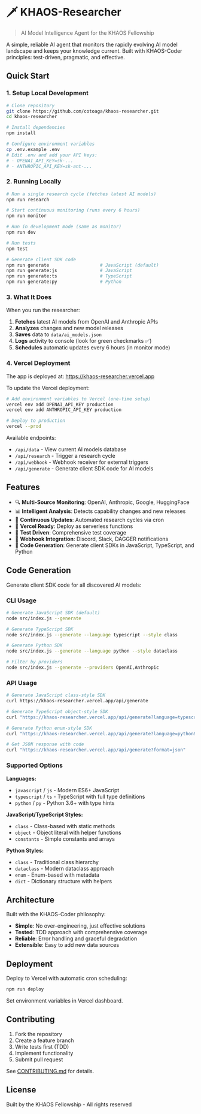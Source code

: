 # 🗡️ KHAOS-Researcher

> AI Model Intelligence Agent for the KHAOS Fellowship

A simple, reliable AI agent that monitors the rapidly evolving AI model landscape and keeps your knowledge current. Built with KHAOS-Coder principles: test-driven, pragmatic, and effective.

## Quick Start

### 1. Setup Local Development

```bash
# Clone repository
git clone https://github.com/cotoaga/khaos-researcher.git
cd khaos-researcher

# Install dependencies
npm install

# Configure environment variables
cp .env.example .env
# Edit .env and add your API keys:
# - OPENAI_API_KEY=sk-...
# - ANTHROPIC_API_KEY=sk-ant-...
```

### 2. Running Locally

```bash
# Run a single research cycle (fetches latest AI models)
npm run research

# Start continuous monitoring (runs every 6 hours)
npm run monitor

# Run in development mode (same as monitor)
npm run dev

# Run tests
npm test

# Generate client SDK code
npm run generate                   # JavaScript (default)
npm run generate:js                # JavaScript
npm run generate:ts                # TypeScript
npm run generate:py                # Python
```

### 3. What It Does

When you run the researcher:
1. **Fetches** latest AI models from OpenAI and Anthropic APIs
2. **Analyzes** changes and new model releases
3. **Saves** data to `data/ai_models.json`
4. **Logs** activity to console (look for green checkmarks ✅)
5. **Schedules** automatic updates every 6 hours (in monitor mode)

### 4. Vercel Deployment

The app is deployed at: https://khaos-researcher.vercel.app

To update the Vercel deployment:

```bash
# Add environment variables to Vercel (one-time setup)
vercel env add OPENAI_API_KEY production
vercel env add ANTHROPIC_API_KEY production

# Deploy to production
vercel --prod
```

Available endpoints:
- `/api/data` - View current AI models database
- `/api/research` - Trigger a research cycle
- `/api/webhook` - Webhook receiver for external triggers
- `/api/generate` - Generate client SDK code for AI models

## Features

- 🔍 **Multi-Source Monitoring**: OpenAI, Anthropic, Google, HuggingFace
- 📊 **Intelligent Analysis**: Detects capability changes and new releases
- 🔄 **Continuous Updates**: Automated research cycles via cron
- 🚀 **Vercel Ready**: Deploy as serverless functions
- 🧪 **Test Driven**: Comprehensive test coverage
- 📡 **Webhook Integration**: Discord, Slack, DAGGER notifications
- 🔨 **Code Generation**: Generate client SDKs in JavaScript, TypeScript, and Python

## Code Generation

Generate client SDK code for all discovered AI models:

### CLI Usage

```bash
# Generate JavaScript SDK (default)
node src/index.js --generate

# Generate TypeScript SDK
node src/index.js --generate --language typescript --style class

# Generate Python SDK
node src/index.js --generate --language python --style dataclass

# Filter by providers
node src/index.js --generate --providers OpenAI,Anthropic
```

### API Usage

```bash
# Generate JavaScript class-style SDK
curl https://khaos-researcher.vercel.app/api/generate

# Generate TypeScript object-style SDK
curl "https://khaos-researcher.vercel.app/api/generate?language=typescript&style=object"

# Generate Python enum-style SDK
curl "https://khaos-researcher.vercel.app/api/generate?language=python&style=enum"

# Get JSON response with code
curl "https://khaos-researcher.vercel.app/api/generate?format=json"
```

### Supported Options

**Languages:**
- `javascript` / `js` - Modern ES6+ JavaScript
- `typescript` / `ts` - TypeScript with full type definitions  
- `python` / `py` - Python 3.6+ with type hints

**JavaScript/TypeScript Styles:**
- `class` - Class-based with static methods
- `object` - Object literal with helper functions
- `constants` - Simple constants and arrays

**Python Styles:**
- `class` - Traditional class hierarchy
- `dataclass` - Modern dataclass approach
- `enum` - Enum-based with metadata
- `dict` - Dictionary structure with helpers

## Architecture

Built with the KHAOS-Coder philosophy:
- **Simple**: No over-engineering, just effective solutions
- **Tested**: TDD approach with comprehensive coverage
- **Reliable**: Error handling and graceful degradation
- **Extensible**: Easy to add new data sources

## Deployment

Deploy to Vercel with automatic cron scheduling:

```bash
npm run deploy
```

Set environment variables in Vercel dashboard.

## Contributing

1. Fork the repository
2. Create a feature branch
3. Write tests first (TDD)
4. Implement functionality
5. Submit pull request

See [CONTRIBUTING.md](docs/CONTRIBUTING.md) for details.

## License

Built by the KHAOS Fellowship - All rights reserved